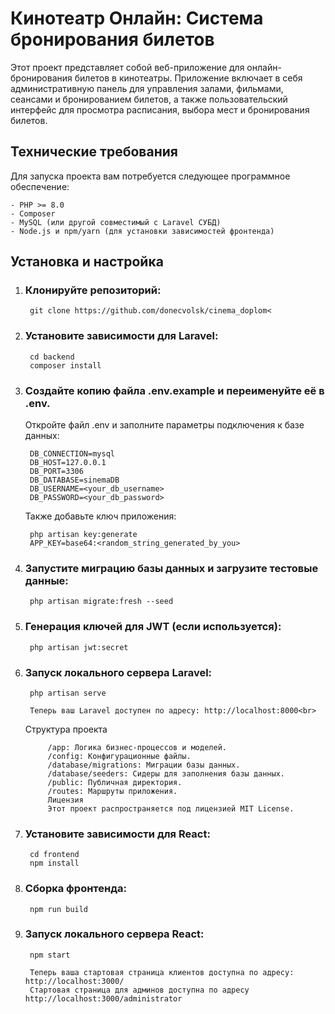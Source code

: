 # Кинотеатр Онлайн: Система бронирования билетов
Этот проект представляет собой веб-приложение для онлайн-бронирования билетов в кинотеатры. Приложение включает в себя административную панель для управления залами, фильмами, сеансами и бронированием билетов, а также пользовательский интерфейс для просмотра расписания, выбора мест и бронирования билетов.

## Технические требования
Для запуска проекта вам потребуется следующее программное обеспечение:

    - PHP >= 8.0
    - Composer
    - MySQL (или другой совместимый с Laravel СУБД)
    - Node.js и npm/yarn (для установки зависимостей фронтенда)

## Установка и настройка
1. ### Клонируйте репозиторий:

        git clone https://github.com/donecvolsk/cinema_doplom<

2. ### Установите зависимости для Laravel:<br>
        cd backend
        composer install

3. ### Создайте копию файла .env.example и переименуйте её в .env.<br>
    Откройте файл .env и заполните параметры подключения к базе данных:<br>

        DB_CONNECTION=mysql
        DB_HOST=127.0.0.1
        DB_PORT=3306
        DB_DATABASE=sinemaDB
        DB_USERNAME=<your_db_username>
        DB_PASSWORD=<your_db_password>
    Также добавьте ключ приложения:
        
        php artisan key:generate
        APP_KEY=base64:<random_string_generated_by_you>

4. ### Запустите миграцию базы данных и загрузите тестовые данные:<br>

        php artisan migrate:fresh --seed

5. ### Генерация ключей для JWT (если используется):

        php artisan jwt:secret

6. ### Запуск локального сервера Laravel:<br>

        php artisan serve

        Теперь ваш Laravel доступен по адресу: http://localhost:8000<br>

    Структура проекта<br>

            /app: Логика бизнес-процессов и моделей.
            /config: Конфигурационные файлы.
            /database/migrations: Миграции базы данных.
            /database/seeders: Сидеры для заполнения базы данных.
            /public: Публичная директория.
            /routes: Маршруты приложения.
            Лицензия
            Этот проект распространяется под лицензией MIT License.

7. ### Установите зависимости для React:<br>
        cd frontend    
        npm install

8. ### Сборка фронтенда:

        npm run build

9. ### Запуск локального сервера React:<br>

        npm start

        Теперь ваша стартовая страница клиентов доступна по адресу: http://localhost:3000/
        Стартовая страница для админов доступна по адресу http://localhost:3000/administrator

